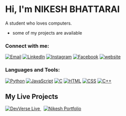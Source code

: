 # Hi, I'm NIKESH BHATTARAI

A student who loves computers.

- some of my projects are available 

### Connect with me:
[![Email](https://img.shields.io/badge/Email-D14836?style=for-the-badge&logo=gmail&logoColor=white)](mailto:bhattarainikesh926@gmail.com) [![LinkedIn](https://img.shields.io/badge/LinkedIn-0077B5?style=for-the-badge&logo=linkedin&logoColor=white)](https://www.linkedin.com/in/nikesh-undefined-574650364/) [![Instagram](https://img.shields.io/badge/Instagram-E4405F?style=for-the-badge&logo=instagram&logoColor=white)](https://instagram.com/nikesh.bhattarai.330) [![Facebook](https://img.shields.io/badge/Facebook-1877F2?style=for-the-badge&logo=facebook&logoColor=white)](https://facebook.com/nikesh.bhattarai.330)  [![website](https://img.shields.io/badge/website-0077B5?style=for-the-badge&logo=website&logoColor=white)](https://nikesh-bhattarai.com.np) 

### Languages and Tools:
[![Python](https://img.shields.io/badge/Python-3776AB?logo=python&logoColor=white)](https://github.com/nbhattara/python-learning)
[![JavaScript](https://img.shields.io/badge/JavaScript-F7DF1E?logo=javascript&logoColor=black)](https://github.com/nbhattara/college)
[![C](https://img.shields.io/badge/c-3776AB?logo=c&logoColor=blue)](https://github.com/nbhattara/student-college-management-and-symbol-no-generation-in-cpp)
[![HTML](https://img.shields.io/badge/html-3776AB?logo=html&logoColor=purple)](https://github.com/nbhattara/college)
[![CSS](https://img.shields.io/badge/css-3776AB?logo=css&logoColor=blue&white)](https://github.com/nbhattara/college)
[![C++](https://img.shields.io/badge/c++-3776AB?logo=c++&logoColor=purple)](https://github.com/nbhattara/student-college-management-and-symbol-no-generation-in-cpp)

## My Live Projects

<p align="left">
  <a href="https://devverse-nine.vercel.app/" target="_blank">
    <img src="https://img.shields.io/badge/🚀%20DevVerse-Live%20Preview-blueviolet?style=for-the-badge" alt="DevVerse Live" />
  </a>
  &nbsp;
  <a href="https://nikesh-bhattarai.com.np" target="_blank">
    <img src="https://img.shields.io/badge/🌐%20Portfolio-Visit%20Now-orange?style=for-the-badge" alt="Nikesh Portfolio" />
  </a>
</p>
